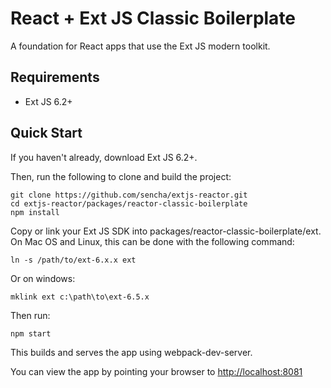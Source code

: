 # React + Ext JS Classic Boilerplate

A foundation for React apps that use the Ext JS modern toolkit.

## Requirements

* Ext JS 6.2+

## Quick Start

If you haven't already, download Ext JS 6.2+.

Then, run the following to clone and build the project:

    git clone https://github.com/sencha/extjs-reactor.git
    cd extjs-reactor/packages/reactor-classic-boilerplate
    npm install

Copy or link your Ext JS SDK into packages/reactor-classic-boilerplate/ext.  On Mac OS and Linux, this can be done with the following command:

```
ln -s /path/to/ext-6.x.x ext
```

Or on windows:

```
mklink ext c:\path\to\ext-6.5.x
```

Then run:

    npm start

This builds and serves the app using webpack-dev-server.

You can view the app by pointing your browser to [http://localhost:8081](http://localhost:8081)

